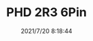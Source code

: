 ﻿---
layout: post 
title: PHD 2R3 6Pin
is_home: true
tags: PHD WW
categories: housing-terminal
overview: 
series: 
part_number: 
thumb_img: 
small_img: static/202107/584-20210720.jpg
date: 2021/7/20 8:18:44
---



